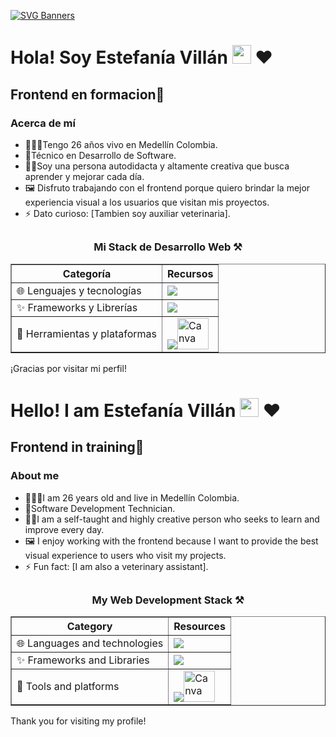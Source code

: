 [![SVG Banners](https://svg-banners.vercel.app/api?type=luminance&text1=Welcome.%20&width=800&height=400)](https://github.com/Akshay090/svg-banners)

<h1>Hola! Soy Estefanía Villán  <img src="https://raw.githubusercontent.com/iampavangandhi/iampavangandhi/master/gifs/Hi.gif" width="30px"> ❤ </h1>
<h2>Frontend en formacion🎨</h2>

### Acerca de mí
- 🧝🏼‍♀️Tengo 26 años vivo en Medellín Colombia.
- 🌱Técnico en Desarrollo de Software.
- 👩‍💻Soy una persona autodidacta y altamente creativa que busca aprender y mejorar cada día.
- 🖼 Disfruto trabajando con el frontend porque quiero brindar la mejor experiencia visual a los usuarios que visitan mis proyectos.
- ⚡ Dato curioso: [Tambien soy auxiliar veterinaria].








## <h3 align="center"> Mi Stack de Desarrollo Web ⚒ </h3>

<table border="1" cellpadding="20">
  <thead>
    <tr>
      <th>Categoría</th>
      <th>Recursos</th>
    </tr>
  </thead>
  <tbody>
    <tr>
      <td>  🌐 Lenguajes y tecnologías</td>
      <td>
        <a href="https://skillicons.dev">
          <img src="https://skillicons.dev/icons?i=js,html,css," />
        </a>
      </td>
    </tr>
    <tr>
      <td> ✨ Frameworks y Librerías</td>
      <td>
        <a href="https://skillicons.dev">
          <img src="https://skillicons.dev/icons?i=react,vue,vite,babel,tailwind,sass" />
        </a>
      </td>
    </tr>
    <tr>
      <td> 🔨 Herramientas y plataformas</td>
      <td>
        <a href="https://skillicons.dev">
          <img src="https://skillicons.dev/icons?i=git,github,figma,npm " /><img width="50" src="https://github.com/marwin1991/profile-technology-icons/assets/136815194/02494c7c-de6a-43a6-9293-6369696842ed" alt="Canva" title="Canva"/>
        </a>
      </td>
    </tr>
  </tbody>
</table>


	

¡Gracias por visitar mi perfil!


<h1>Hello! I am Estefanía Villán <img src="https://raw.githubusercontent.com/iampavangandhi/iampavangandhi/master/gifs/Hi.gif" width="30px"> ❤ </h1>
<h2>Frontend in training🎨</h2>

### About me
- 🧝🏼‍♀️I am 26 years old and live in Medellín Colombia.
- 🌱Software Development Technician.
- 👩‍💻I am a self-taught and highly creative person who seeks to learn and improve every day.
- 🖼 I enjoy working with the frontend because I want to provide the best visual experience to users who visit my projects.
- ⚡ Fun fact: [I am also a veterinary assistant].

## <h3 align="center"> My Web Development Stack ⚒ </h3>

<table border="1" cellpadding="20">
  <thead>
    <tr>
      <th>Category</th>
      <th>Resources</th>
    </tr>
  </thead>
  <tbody>
    <tr>
      <td>  🌐 Languages ​​and technologies</td>
      <td>
        <a href="https://skillicons.dev">
          <img src="https://skillicons.dev/icons?i=js,html,css," />
        </a>
      </td>
    </tr>
    <tr>
      <td> ✨ Frameworks and Libraries</td>
      <td>
        <a href="https://skillicons.dev">
          <img src="https://skillicons.dev/icons?i=react,vue,vite,babel,tailwind,sass" />
        </a>
      </td>
    </tr>
    <tr>
      <td> 🔨 Tools and platforms</td>
      <td>
        <a href="https://skillicons.dev">
          <img src="https://skillicons.dev/icons?i=git,github,figma,npm " /><img width="50" src="https://github.com/marwin1991/profile-technology-icons/assets/136815194/02494c7c-de6a-43a6-9293-6369696842ed" alt="Canva" title="Canva"/>
        </a>
      </td>
    </tr>
  </tbody>
</table>
	
Thank you for visiting my profile!
